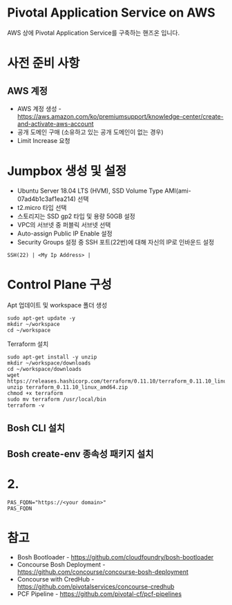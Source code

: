 # Pivotal Application Service on AWS
AWS 상에 Pivotal Application Service를 구축하는 핸즈온 입니다.

# 사전 준비 사항
## AWS 계정
* AWS 계정 생성 - https://aws.amazon.com/ko/premiumsupport/knowledge-center/create-and-activate-aws-account
* 공개 도메인 구매 (소유하고 있는 공개 도메인이 없는 경우)
* Limit Increase 요청



# Jumpbox 생성 및 설정
* Ubuntu Server 18.04 LTS (HVM), SSD Volume Type AMI(ami-07ad4b1c3af1ea214) 선택
* t2.micro 타입 선택
* 스토리지는 SSD gp2 타입 및 용량 50GB 설정
* VPC의 서브넷 중 퍼블릭 서브넷 선택
* Auto-assign Public IP Enable 설정
* Security Groups 설정 중 SSH 포트(22번)에 대해 자신의 IP로 인바운드 설정
```
SSH(22) | <My Ip Address> |
```


# Control Plane 구성
Apt 업데이트 및 workspace 폴더 생성
```
sudo apt-get update -y
mkdir ~/workspace
cd ~/workspace
```

Terraform 설치
```
sudo apt-get install -y unzip
mkdir ~/workspace/downloads
cd ~/workspace/downloads
wget https://releases.hashicorp.com/terraform/0.11.10/terraform_0.11.10_linux_amd64.zip
unzip terraform_0.11.10_linux_amd64.zip
chmod +x terraform
sudo mv terraform /usr/local/bin
terraform -v
```
## Bosh CLI 설치

## Bosh create-env 종속성 패키지 설치


# 2. 


```
PAS_FQDN="https://<your domain>"
PAS_FQDN

```

# 참고
* Bosh Bootloader - https://github.com/cloudfoundry/bosh-bootloader
* Concourse Bosh Deployment - https://github.com/concourse/concourse-bosh-deployment
* Concourse with CredHub - https://github.com/pivotalservices/concourse-credhub
* PCF Pipeline - https://github.com/pivotal-cf/pcf-pipelines
